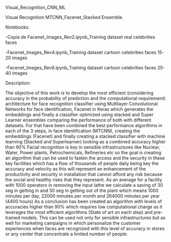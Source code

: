 Visual_Recognition_CNN_ML

Visual Recognition MTCNN_Facenet_Stacked Ensemble. 

Notebooks:

-Copia de Facenet_Images_Rev2.ipynb_Training dataset real celebrities faces

-Facenet_Images_Rev4.ipynb_Training dataset cartoon celebrities faces 15-20 images

-Facenet_Images_Rev6.ipynb_Training dataset cartoon celebrities faces 25-40 images

Description:

The objective of this work is to develop the most efficient (considering accuracy in the probability of prediction and the computational requirement) architecture for face recognition classifier using Multilayer Convolutional Networks for face identification, Facenet in Keras which generates the embeddings and finally a classifier optimized using stacked and Super Learner ensembles comparing the performance of both with different datasets.
For that have been combined the best performance algorithms in each of the 3 steps, in face identification (MTCNN), creating the embeddings (Facenet) and finally creating a stacked classifier with machine learning (Stacked and Superlearner) looking as a combined accuracy higher than 90%
Facial recognition is key in sensible infrastructures like Nuclear, Water, Power plants, Petrochemicals, Refineries etc so the goal is creating an algorithm that can be used to fasten the access and the security in these key facilities which has a flow of thousands of people daily being key the accuracy and velocity as this will represent an enhancement of the productivity and security in installation that cannot afford any risk because the social and healthy risks that they represent.
As an average for a facility with 1000 operators in removing the input lathe we calculate a saving of 30 seg in getting in and 30 seg in getting out of the plant which means 1000 minutes per day, 22000 minutes per month and 264000 minutes per year (4400 hours)
As a conclusion has been created an algorithm with levels of accuracies higher than 90% which requires low computational charge as it leverages the most efficient algorithms (State of art on each step) and pre-trained models. This can be used not only for sensible infrastructures but as well for marketing campaigns in which personalize the customer experiences when faces are recognized with this level of accuracy in stores or any center that concentrate a limited number of people.
